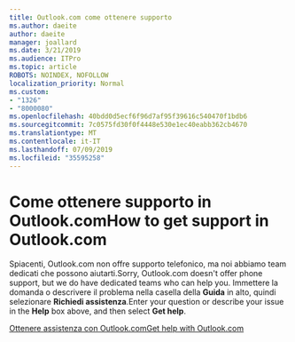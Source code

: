 ```yaml
---
title: Outlook.com come ottenere supporto
ms.author: daeite
author: daeite
manager: joallard
ms.date: 3/21/2019
ms.audience: ITPro
ms.topic: article
ROBOTS: NOINDEX, NOFOLLOW
localization_priority: Normal
ms.custom:
- "1326"
- "8000080"
ms.openlocfilehash: 40bdd0d5ecf6f96d7af95f39616c540470f1bdb6
ms.sourcegitcommit: 7c0575fd30f0f4448e530e1ec40eabb362cb4670
ms.translationtype: MT
ms.contentlocale: it-IT
ms.lasthandoff: 07/09/2019
ms.locfileid: "35595258"
---
```

# <a name="how-to-get-support-in-outlookcom"></a><span data-ttu-id="36eaf-102">Come ottenere supporto in Outlook.com</span><span class="sxs-lookup"><span data-stu-id="36eaf-102">How to get support in Outlook.com</span></span>

<span data-ttu-id="36eaf-103">Spiacenti, Outlook.com non offre supporto telefonico, ma noi abbiamo team dedicati che possono aiutarti.</span><span class="sxs-lookup"><span data-stu-id="36eaf-103">Sorry, Outlook.com doesn't offer phone support, but we do have dedicated teams who can help you.</span></span>
<span data-ttu-id="36eaf-104">Immettere la domanda o descrivere il problema nella casella della **Guida** in alto, quindi selezionare **Richiedi assistenza**.</span><span class="sxs-lookup"><span data-stu-id="36eaf-104">Enter your question or describe your issue in the **Help** box above, and then select **Get help**.</span></span>

[<span data-ttu-id="36eaf-105">Ottenere assistenza con Outlook.com</span><span class="sxs-lookup"><span data-stu-id="36eaf-105">Get help with Outlook.com</span></span>](https://support.office.com/article/40676ad0-c831-45ac-a023-5be633be798d?wt.mc_id=Office_Outlook_com_Alchemy)
